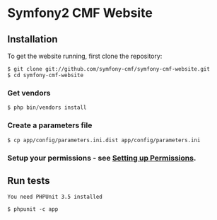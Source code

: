 # Symfony2 CMF Website

## Installation

To get the website running, first clone the repository:

    $ git clone git://github.com/symfony-cmf/symfony-cmf-website.git
    $ cd symfony-cmf-website

### Get vendors

    $ php bin/vendors install

### Create a parameters file

    $ cp app/config/parameters.ini.dist app/config/parameters.ini

### Setup your permissions - see [Setting up Permissions](http://symfony.com/doc/current/book/installation.html#configuration-and-setup).

## Run tests

    You need PHPUnit 3.5 installed

    $ phpunit -c app
